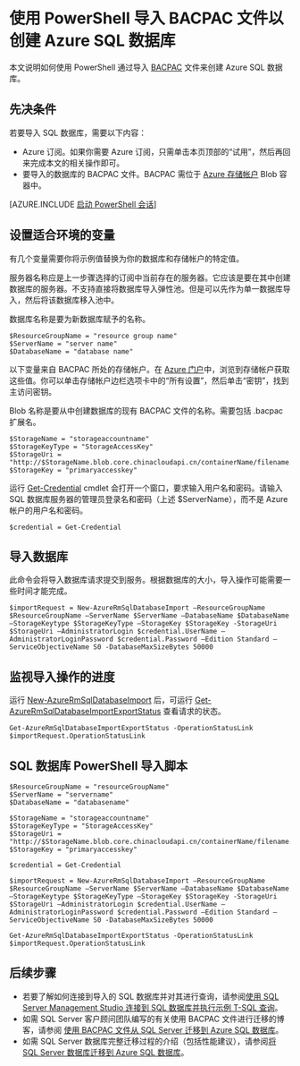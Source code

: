 <properties
    pageTitle="使用 PowerShell 导入 BACPAC 文件以创建 Azure SQL 数据库 | Azure"
    description="使用 PowerShell 导入 BACPAC 文件以创建 Azure SQL 数据库"
    services="sql-database"
    documentationcenter=""
    author="stevestein"
    manager="jhubbard"
    editor="" />
<tags
    ms.assetid="8d78da13-43fe-4447-92e0-0a41d0321fd4"
    ms.service="sql-database"
    ms.custom="migrate and move"
    ms.devlang="NA"
    ms.topic="article"
    ms.tgt_pltfrm="powershell"
    ms.workload="data-management"
    ms.date="02/07/2017"
    wacn.date="03/24/2017"
    ms.author="sstein" />  



# 使用 PowerShell 导入 BACPAC 文件以创建 Azure SQL 数据库

本文说明如何使用 PowerShell 通过导入 [BACPAC](https://msdn.microsoft.com/zh-cn/library/ee210546.aspx#Anchor_4) 文件来创建 Azure SQL 数据库。

## 先决条件


若要导入 SQL 数据库，需要以下内容：

- Azure 订阅。如果你需要 Azure 订阅，只需单击本页顶部的“试用”，然后再回来完成本文的相关操作即可。
- 要导入的数据库的 BACPAC 文件。BACPAC 需位于 [Azure 存储帐户](/documentation/articles/storage-create-storage-account/) Blob 容器中。



[AZURE.INCLUDE [启动 PowerShell 会话](../../includes/sql-database-powershell.md)]



## 设置适合环境的变量

有几个变量需要你将示例值替换为你的数据库和存储帐户的特定值。

服务器名称应是上一步骤选择的订阅中当前存在的服务器。它应该是要在其中创建数据库的服务器。不支持直接将数据库导入弹性池。但是可以先作为单一数据库导入，然后将该数据库移入池中。

数据库名称是要为新数据库赋予的名称。

    $ResourceGroupName = "resource group name"
    $ServerName = "server name"
    $DatabaseName = "database name"


以下变量来自 BACPAC 所处的存储帐户。在 [Azure 门户](https://portal.azure.cn)中，浏览到存储帐户获取这些值。你可以单击存储帐户边栏选项卡中的“所有设置”，然后单击“密钥”，找到主访问密钥。

Blob 名称是要从中创建数据库的现有 BACPAC 文件的名称。需要包括 .bacpac 扩展名。

    $StorageName = "storageaccountname"
    $StorageKeyType = "StorageAccessKey"
    $StorageUri = "http://$StorageName.blob.core.chinacloudapi.cn/containerName/filename.bacpac"
    $StorageKey = "primaryaccesskey"


运行 [Get-Credential](https://msdn.microsoft.com/zh-cn/library/azure/hh849815(v=azure.300).aspx) cmdlet 会打开一个窗口，要求输入用户名和密码。请输入 SQL 数据库服务器的管理员登录名和密码（上述 $ServerName），而不是 Azure 帐户的用户名和密码。

    $credential = Get-Credential


## 导入数据库

此命令会将导入数据库请求提交到服务。根据数据库的大小，导入操作可能需要一些时间才能完成。

    $importRequest = New-AzureRmSqlDatabaseImport –ResourceGroupName $ResourceGroupName –ServerName $ServerName –DatabaseName $DatabaseName –StorageKeytype $StorageKeyType –StorageKey $StorageKey -StorageUri $StorageUri –AdministratorLogin $credential.UserName –AdministratorLoginPassword $credential.Password –Edition Standard –ServiceObjectiveName S0 -DatabaseMaxSizeBytes 50000


## 监视导入操作的进度

运行 [New-AzureRmSqlDatabaseImport](https://msdn.microsoft.com/zh-cn/library/mt707793.aspx) 后，可运行 [Get-AzureRmSqlDatabaseImportExportStatus](https://msdn.microsoft.com/zh-cn/library/mt707794.aspx) 查看请求的状态。

    Get-AzureRmSqlDatabaseImportExportStatus -OperationStatusLink $importRequest.OperationStatusLink



## SQL 数据库 PowerShell 导入脚本


    $ResourceGroupName = "resourceGroupName"
    $ServerName = "servername"
    $DatabaseName = "databasename"

    $StorageName = "storageaccountname"
    $StorageKeyType = "StorageAccessKey"
    $StorageUri = "http://$StorageName.blob.core.chinacloudapi.cn/containerName/filename.bacpac"
    $StorageKey = "primaryaccesskey"

    $credential = Get-Credential

    $importRequest = New-AzureRmSqlDatabaseImport –ResourceGroupName $ResourceGroupName –ServerName $ServerName –DatabaseName $DatabaseName –StorageKeytype $StorageKeyType –StorageKey $StorageKey -StorageUri $StorageUri –AdministratorLogin $credential.UserName –AdministratorLoginPassword $credential.Password –Edition Standard –ServiceObjectiveName S0 -DatabaseMaxSizeBytes 50000

    Get-AzureRmSqlDatabaseImportExportStatus -OperationStatusLink $importRequest.OperationStatusLink



## 后续步骤
* 若要了解如何连接到导入的 SQL 数据库并对其进行查询，请参阅[使用 SQL Server Management Studio 连接到 SQL 数据库并执行示例 T-SQL 查询](/documentation/articles/sql-database-connect-query-ssms/)。
* 如需 SQL Server 客户顾问团队编写的有关使用 BACPAC 文件进行迁移的博客，请参阅 [使用 BACPAC 文件从 SQL Server 迁移到 Azure SQL 数据库](https://blogs.msdn.microsoft.com/sqlcat/2016/10/20/migrating-from-sql-server-to-azure-sql-database-using-bacpac-files/)。
* 如需 SQL Server 数据库完整迁移过程的介绍（包括性能建议），请参阅[将 SQL Server 数据库迁移到 Azure SQL 数据库](/documentation/articles/sql-database-cloud-migrate/)。

<!---HONumber=Mooncake_0320_2017-->
<!--Update_Description: link references update-->